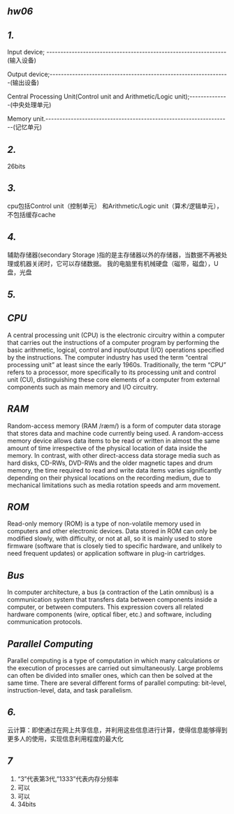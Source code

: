 ## *hw06*

## ***1.***
Input device; ----------------------------------------------------------------(输入设备)

Output device;----------------------------------------------------------------(输出设备)

Central Processing Unit(Control unit and Arithmetic/Logic unit);--------------(中央处理单元)

Memory unit.------------------------------------------------------------------(记忆单元)

## ***2.***
26bits
## ***3.***
cpu包括Control unit（控制单元） 和Arithmetic/Logic unit（算术/逻辑单元），不包括缓存cache
## ***4.***
辅助存储器(secondary Storage )指的是主存储器以外的存储器，当数据不再被处理或机器关闭时，它可以存储数据。
我的电脑里有机械硬盘（磁带，磁盘），U盘，光盘
## ***5.***
## *****CPU*****
A central processing unit (CPU) is the electronic circuitry within a computer that carries out the instructions of a computer program by performing the basic arithmetic, logical, control and input/output (I/O) operations specified by the instructions. The computer industry has used the term “central processing unit” at least since the early 1960s. Traditionally, the term “CPU” refers to a processor, more specifically to its processing unit and control unit (CU), distinguishing these core elements of a computer from external components such as main memory and I/O circuitry. 


## *****RAM*****
Random-access memory (RAM /ræm/) is a form of computer data storage that stores data and machine code currently being used. A random-access memory device allows data items to be read or written in almost the same amount of time irrespective of the physical location of data inside the memory. In contrast, with other direct-access data storage media such as hard disks, CD-RWs, DVD-RWs and the older magnetic tapes and drum memory, the time required to read and write data items varies significantly depending on their physical locations on the recording medium, due to mechanical limitations such as media rotation speeds and arm movement. 


## *****ROM*****
Read-only memory (ROM) is a type of non-volatile memory used in computers and other electronic devices. Data stored in ROM can only be modified slowly, with difficulty, or not at all, so it is mainly used to store firmware (software that is closely tied to specific hardware, and unlikely to need frequent updates) or application software in plug-in cartridges.


## *****Bus*****
In computer architecture, a bus (a contraction of the Latin omnibus) is a communication system that transfers data between components inside a computer, or between computers. This expression covers all related hardware components (wire, optical fiber, etc.) and software, including communication protocols. 


## *****Parallel Computing***** 
Parallel computing is a type of computation in which many calculations or the execution of processes are carried out simultaneously. Large problems can often be divided into smaller ones, which can then be solved at the same time. There are several different forms of parallel computing: bit-level, instruction-level, data, and task parallelism. 


## ***6.***
云计算：即使通过在网上共享信息，并利用这些信息进行计算，使得信息能够得到更多人的使用，实现信息利用程度的最大化

## ***7***
  
1. “3”代表第3代,”1333”代表内存分频率
2. 可以
3. 可以
4. 34bits